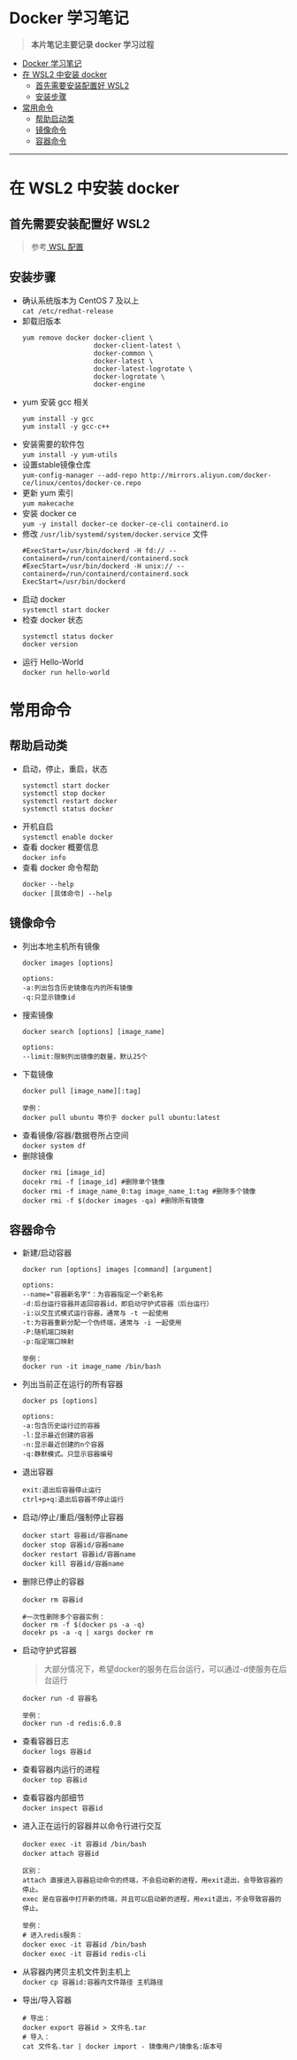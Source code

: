 <!--
 * @Author          : ZheZhang
 * @CreateDate      : 2023-03-27 09:08:58
 * @LastEditors     : ZhangBetter
 * @LastEditorsEmail: zhangzhenumberone@gmail.com
 * @LastEditTime    : 2023-04-12 19:17:35
 * @Description     : 著作权保护，转载请注明出处！
 * Copyright (c) 2023 by ZhangBetter Email: zhangzhenumberone@gmail.com, All Rights Reserved.
-->

# Docker 学习笔记
> **本片笔记主要记录 docker 学习过程**  

* [Docker 学习笔记](#docker-学习笔记)
* [在 WSL2 中安装 docker](#在-wsl2-中安装-docker)
  * [首先需要安装配置好 WSL2](#首先需要安装配置好-wsl2)
  * [安装步骤](#安装步骤)
* [常用命令](#常用命令)
  * [帮助启动类](#帮助启动类)
  * [镜像命令](#镜像命令)
  * [容器命令](#容器命令)

***

# 在 WSL2 中安装 docker  
## 首先需要安装配置好 WSL2
> 参考[ WSL 配置](./WSL配置)  

## 安装步骤
* 确认系统版本为 CentOS 7 及以上  
`cat /etc/redhat-release`
* 卸载旧版本
  ```
  yum remove docker docker-client \
                    docker-client-latest \
                    docker-common \
                    docker-latest \
                    docker-latest-logrotate \
                    docker-logrotate \
                    docker-engine
  ```
* yum 安装 gcc 相关
  ```
  yum install -y gcc
  yum install -y gcc-c++
  ```
* 安装需要的软件包  
`yum install -y yum-utils`
* 设置stable镜像仓库  
`yum-config-manager --add-repo http://mirrors.aliyun.com/docker-ce/linux/centos/docker-ce.repo`
* 更新 yum 索引  
`yum makecache`
* 安装 docker ce  
`yum -y install docker-ce docker-ce-cli containerd.io`
* 修改 `/usr/lib/systemd/system/docker.service` 文件
  ```
  #ExecStart=/usr/bin/dockerd -H fd:// --containerd=/run/containerd/containerd.sock
  #ExecStart=/usr/bin/dockerd -H unix:// --containerd=/run/containerd/containerd.sock
  ExecStart=/usr/bin/dockerd
  ```
* 启动 docker  
`systemctl start docker`
* 检查 docker 状态  
  ```
  systemctl status docker
  docker version
  ```
* 运行 Hello-World  
`docker run hello-world`
# 常用命令
## 帮助启动类
* 启动，停止，重启，状态  
  ```
  systemctl start docker
  systemctl stop docker
  systemctl restart docker
  systemctl status docker
  ```
* 开机自启  
`systemctl enable docker`
* 查看 docker 概要信息  
`docker info`
* 查看 docker 命令帮助  
  ```
  docker --help
  docker [具体命令] --help
  ```
## 镜像命令
* 列出本地主机所有镜像  
  ```
  docker images [options]

  options:
  -a:列出包含历史镜像在内的所有镜像
  -q:只显示镜像id
  ```
* 搜索镜像
  ```
  docker search [options] [image_name]

  options:
  --limit:限制列出镜像的数量，默认25个
  ```
* 下载镜像  
  ```
  docker pull [image_name][:tag]

  举例：
  docker pull ubuntu 等价于 docker pull ubuntu:latest
  ```
* 查看镜像/容器/数据卷所占空间  
`docker system df`
* 删除镜像  
  ```
  docker rmi [image_id]
  docekr rmi -f [image_id] #删除单个镜像
  docker rmi -f image_name_0:tag image_name_1:tag #删除多个镜像
  docker rmi -f $(docker images -qa) #删除所有镜像
  ```
## 容器命令
* 新建/启动容器
  ```
  docker run [options] images [command] [argument]

  options:
  --name="容器新名字"：为容器指定一个新名称
  -d:后台运行容器并返回容器id，即启动守护式容器（后台运行）
  -i:以交互式模式运行容器，通常与 -t 一起使用
  -t:为容器重新分配一个伪终端，通常与 -i 一起使用
  -P:随机端口映射
  -p:指定端口映射

  举例：
  docker run -it image_name /bin/bash
  ```
* 列出当前正在运行的所有容器
  ```
  docker ps [options]

  options:
  -a:包含历史运行过的容器
  -l:显示最近创建的容器
  -n:显示最近创建的n个容器
  -q:静默模式。只显示容器编号
  ```
* 退出容器
  ```
  exit:退出后容器停止运行
  ctrl+p+q:退出后容器不停止运行
  ```
* 启动/停止/重启/强制停止容器
  ```
  docker start 容器id/容器name
  docker stop 容器id/容器name
  docker restart 容器id/容器name
  docker kill 容器id/容器name
  ```
* 删除已停止的容器
  ```
  docker rm 容器id

  #一次性删除多个容器实例：
  docker rm -f $(docker ps -a -q)
  docekr ps -a -q | xargs docker rm
  ```
* 启动守护式容器
  > 大部分情况下，希望docker的服务在后台运行，可以通过-d使服务在后台运行  

  ```
  docker run -d 容器名

  举例：
  docker run -d redis:6.0.8
  ```
* 查看容器日志  
`docker logs 容器id`
* 查看容器内运行的进程  
`docker top 容器id`
* 查看容器内部细节  
`docker inspect 容器id`
* 进入正在运行的容器并以命令行进行交互  
  ```
  docker exec -it 容器id /bin/bash
  docker attach 容器id

  区别：
  attach 直接进入容器启动命令的终端，不会启动新的进程，用exit退出，会导致容器的停止。
  exec 是在容器中打开新的终端，并且可以启动新的进程，用exit退出，不会导致容器的停止。

  举例：
  # 进入redis服务：
  docker exec -it 容器id /bin/bash
  docker exec -it 容器id redis-cli
  ```
* 从容器内拷贝主机文件到主机上  
`docker cp 容器id:容器内文件路径 主机路径`
* 导出/导入容器  
  ```
  # 导出：
  docker export 容器id > 文件名.tar
  # 导入：
  cat 文件名.tar | docker import - 镜像用户/镜像名:版本号
  ```